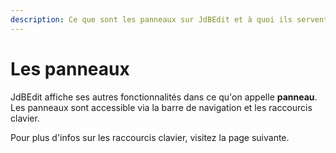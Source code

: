 ```yaml
---
description: Ce que sont les panneaux sur JdBEdit et à quoi ils servent.
---
```


# Les panneaux

JdBEdit affiche ses autres fonctionnalités dans ce qu'on appelle **panneau**. Les panneaux sont accessible via la barre de navigation et les raccourcis clavier.



Pour plus d'infos sur les raccourcis clavier, visitez la page suivante. 

